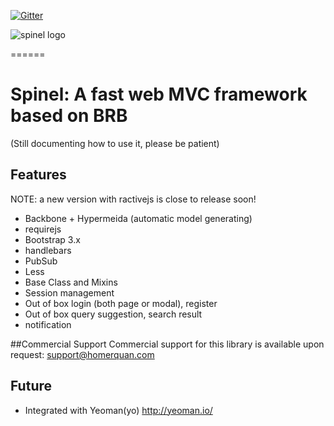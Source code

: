 [![Gitter](https://badges.gitter.im/Join%20Chat.svg)](https://gitter.im/homerquan/spinel?utm_source=badge&utm_medium=badge&utm_campaign=pr-badge&utm_content=body_badge)

![spinel logo](http://s401765523.onlinehome.us/res/img/spinel.png)

======
# Spinel: A fast web MVC framework based on BRB

(Still documenting how to use it, please be patient)

## Features

NOTE: a new version with ractivejs is close to release soon!

- Backbone + Hypermeida (automatic model generating)
- requirejs
- Bootstrap 3.x
- handlebars
- PubSub
- Less
- Base Class and Mixins
- Session management
- Out of box login (both page or modal), register
- Out of box query suggestion, search result
- notification

##Commercial Support
Commercial support for this library is available upon request: support@homerquan.com

## Future
- Integrated with Yeoman(yo) http://yeoman.io/
